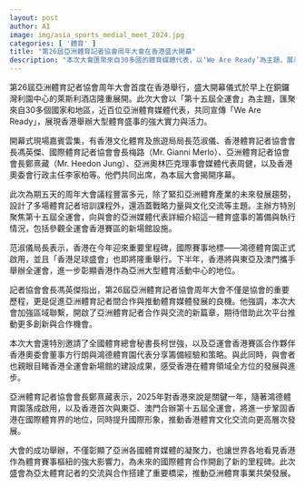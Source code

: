 ```yaml
---
layout: post
author: AI
image: img/asia_sports_medial_meet_2024.jpg
categories: [ '體育' ]
title: "第26屆亞洲體育記者協會周年大會在香港盛大開幕"
description: "本次大會匯聚來自30多國的體育媒體代表，以‘We Are Ready’為主題，展示香港舉辦大型體育盛事的實力與活力。活動期間除了培訓與文化交流，還介紹了第十五屆全運會的準備情況，彰顯香港作為國際體育中心的重要地位，並促進亞太地區體育媒體的合作與發展。"
---
```

第26屆亞洲體育記者協會周年大會首度在香港舉行，盛大開幕儀式於早上在銅鑼灣利園中心的萊斯利酒店隆重展開。此次大會以「第十五屆全運會」為主題，匯聚來自30多個國家和地區，近百位亞洲體育媒體代表，共同宣傳「We Are Ready」，展現香港舉辦大型體育盛事的強大實力與活力。

開幕式現場嘉賓雲集，有香港文化體育及旅遊局局長范淑儀、香港體育記者協會會長馮英傑、國際體育記者協會會長梅路（Mr. Gianni Merlo）、亞洲體育記者協會會長鄭熹藏（Mr. Heedon Jung）、亞洲奧林匹克理事會媒體代表周健，以及香港奧委會行政主任李家柏等。他們共同出席，為本屆大會揭開序幕。

此次為期五天的周年大會議程豐富多元，除了緊扣亞洲體育產業的未來發展趨勢，設計了多場體育記者培訓課程外，還涵蓋戰略力量與文化交流等主題。主辦方特別聚焦第十五屆全運會，向與會的亞洲媒體代表詳細介紹這一體育盛事的籌備與執行情況，包括參觀全運會香港賽區的新場館設施。

范淑儀局長表示，香港在今年迎來重要里程碑，國際賽事地標——鴻德體育園正式啟用，並且「香港足球盛會」也即將隆重舉行。下半年，香港將與東亞及澳門攜手舉辦全運會，進一步彰顯香港作為亞洲大型體育活動中心的地位。

記者協會會長馮英傑指出，第26屆亞洲體育記者協會周年大會不僅是協會的重要歷程，更是促進亞洲體育記者間合作與推動體育媒體發展的良機。他強調，本次大會加強區域聯繫，開啟了亞洲體育記者合作與交流的新篇章，期待借助此次平台推動更多創新與合作機會。

本次大會還特別邀請了全國體育總會秘書長柯世強，以及亞運會香港賽區合作夥伴香港奧委會董事方行朗與鴻德體育園代表分享籌備經驗和策略。與此同時，與會者也親眼目睹香港全運會新場館的建設成果，感受香港在體育領域全方位的發展與進步。

亞洲體育記者協會會長鄭熹藏表示，2025年對香港來說是關鍵一年，隨著鴻德體育園落成啟用，以及香港首次與東亞、澳門合辦第十五屆全運會，將進一步鞏固香港在國際體育界的地位，同時提升國際形象，推動香港體育文化交流向更高層次發展。

大會的成功舉辦，不僅彰顯了亞洲各國體育媒體的凝聚力，也讓世界各地看見香港作為體育賽事樞紐的強大影響力，為未來的國際體育合作開創了新的里程碑。此次盛會為亞太體育記者的交流與合作搭建了重要橋梁，推動亞洲體育事業共榮發展。